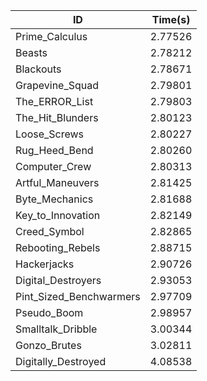 |ID|Time(s)|
|-|-|
|Prime_Calculus|2.77526|
|Beasts|2.78212|
|Blackouts|2.78671|
|Grapevine_Squad|2.79801|
|The_ERROR_List|2.79803|
|The_Hit_Blunders|2.80123|
|Loose_Screws|2.80227|
|Rug_Heed_Bend|2.80260|
|Computer_Crew|2.80313|
|Artful_Maneuvers|2.81425|
|Byte_Mechanics|2.81688|
|Key_to_Innovation|2.82149|
|Creed_Symbol|2.82865|
|Rebooting_Rebels|2.88715|
|Hackerjacks|2.90726|
|Digital_Destroyers|2.93053|
|Pint_Sized_Benchwarmers|2.97709|
|Pseudo_Boom|2.98957|
|Smalltalk_Dribble|3.00344|
|Gonzo_Brutes|3.02811|
|Digitally_Destroyed|4.08538|
